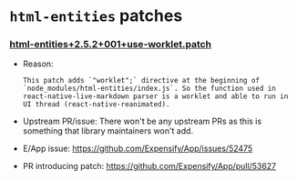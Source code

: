 # `html-entities` patches

### [html-entities+2.5.2+001+use-worklet.patch](html-entities+2.5.2+001+use-worklet.patch)

- Reason:
  
    ```
    This patch adds `"worklet";` directive at the beginning of `node_modules/html-entities/index.js`. So the function used in react-native-live-markdown parser is a worklet and able to run in UI thread (react-native-reanimated).
    ```
  
- Upstream PR/issue: There won't be any upstream PRs as this is something that library maintainers won't add.
- E/App issue: https://github.com/Expensify/App/issues/52475
- PR introducing patch: https://github.com/Expensify/App/pull/53627